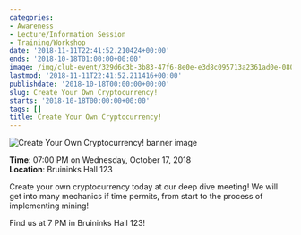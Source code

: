 ```yaml
---
categories:
- Awareness
- Lecture/Information Session
- Training/Workshop
date: '2018-11-11T22:41:52.210424+00:00'
ends: '2018-10-18T01:00:00+00:00'
image: /img/club-event/329d6c3b-3b83-47f6-8e0e-e3d8c095713a2361ad0e-0809-44de-a12e-3f27a1ccf538.png
lastmod: '2018-11-11T22:41:52.211416+00:00'
publishdate: '2018-10-18T00:00:00+00:00'
slug: Create Your Own Cryptocurrency!
starts: '2018-10-18T00:00:00+00:00'
tags: []
title: Create Your Own Cryptocurrency!
---
```


<img src="/img/club-event/329d6c3b-3b83-47f6-8e0e-e3d8c095713a2361ad0e-0809-44de-a12e-3f27a1ccf538.png" alt="Create Your Own Cryptocurrency! banner image" /><br>
    <p class="eventInfo">
        <strong>Time</strong>: 07:00 PM on Wednesday, October 17, 2018<br>
        <strong>Location</strong>: Bruininks Hall 123
    </p>
    <p>Create your own cryptocurrency today at our deep dive meeting! We will get into many mechanics if time permits, from start to the process of implementing mining!</p>
<p>Find us at 7 PM in Bruininks Hall 123!</p>